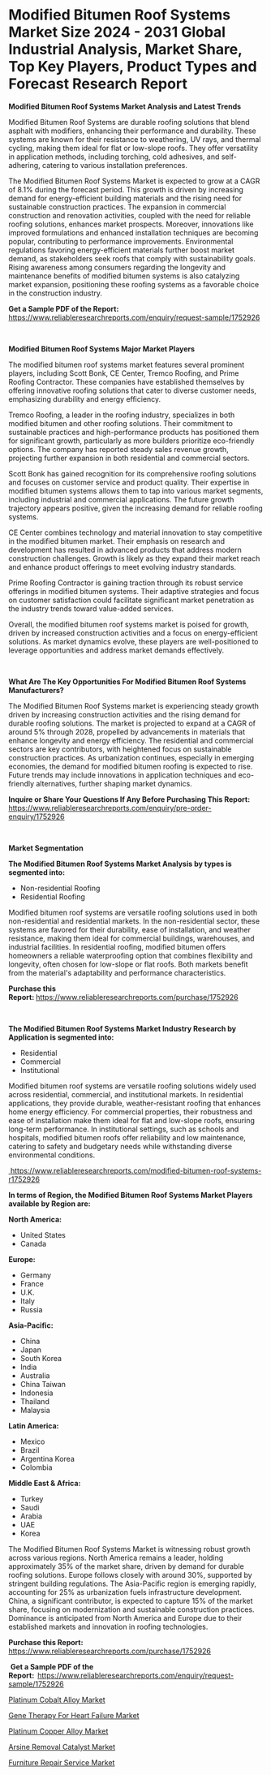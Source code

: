 <p><h1>Modified Bitumen Roof Systems Market Size 2024 - 2031 Global Industrial Analysis, Market Share, Top Key Players, Product Types and Forecast Research Report</h1></p><p><strong>Modified Bitumen Roof Systems Market Analysis and Latest Trends</strong></p>
<p><p>Modified Bitumen Roof Systems are durable roofing solutions that blend asphalt with modifiers, enhancing their performance and durability. These systems are known for their resistance to weathering, UV rays, and thermal cycling, making them ideal for flat or low-slope roofs. They offer versatility in application methods, including torching, cold adhesives, and self-adhering, catering to various installation preferences.</p><p>The Modified Bitumen Roof Systems Market is expected to grow at a CAGR of 8.1% during the forecast period. This growth is driven by increasing demand for energy-efficient building materials and the rising need for sustainable construction practices. The expansion in commercial construction and renovation activities, coupled with the need for reliable roofing solutions, enhances market prospects. Moreover, innovations like improved formulations and enhanced installation techniques are becoming popular, contributing to performance improvements. Environmental regulations favoring energy-efficient materials further boost market demand, as stakeholders seek roofs that comply with sustainability goals. Rising awareness among consumers regarding the longevity and maintenance benefits of modified bitumen systems is also catalyzing market expansion, positioning these roofing systems as a favorable choice in the construction industry.</p></p>
<p><strong>Get a Sample PDF of the Report:&nbsp;</strong> <a href="https://www.reliableresearchreports.com/enquiry/request-sample/1752926?utm_campaign=36&utm_medium=2&utm_source=Github&utm_content=ia&utm_term=11112024&utm_id=modified-bitumen-roof-systems">https://www.reliableresearchreports.com/enquiry/request-sample/1752926</a></p>
<p>&nbsp;</p>
<p><strong>Modified Bitumen Roof Systems Major Market Players</strong></p>
<p><p>The modified bitumen roof systems market features several prominent players, including Scott Bonk, CE Center, Tremco Roofing, and Prime Roofing Contractor. These companies have established themselves by offering innovative roofing solutions that cater to diverse customer needs, emphasizing durability and energy efficiency.</p><p>Tremco Roofing, a leader in the roofing industry, specializes in both modified bitumen and other roofing solutions. Their commitment to sustainable practices and high-performance products has positioned them for significant growth, particularly as more builders prioritize eco-friendly options. The company has reported steady sales revenue growth, projecting further expansion in both residential and commercial sectors.</p><p>Scott Bonk has gained recognition for its comprehensive roofing solutions and focuses on customer service and product quality. Their expertise in modified bitumen systems allows them to tap into various market segments, including industrial and commercial applications. The future growth trajectory appears positive, given the increasing demand for reliable roofing systems.</p><p>CE Center combines technology and material innovation to stay competitive in the modified bitumen market. Their emphasis on research and development has resulted in advanced products that address modern construction challenges. Growth is likely as they expand their market reach and enhance product offerings to meet evolving industry standards.</p><p>Prime Roofing Contractor is gaining traction through its robust service offerings in modified bitumen systems. Their adaptive strategies and focus on customer satisfaction could facilitate significant market penetration as the industry trends toward value-added services.</p><p>Overall, the modified bitumen roof systems market is poised for growth, driven by increased construction activities and a focus on energy-efficient solutions. As market dynamics evolve, these players are well-positioned to leverage opportunities and address market demands effectively.</p></p>
<p>&nbsp;</p>
<p><strong>What Are The Key Opportunities For Modified Bitumen Roof Systems Manufacturers?</strong></p>
<p><p>The Modified Bitumen Roof Systems market is experiencing steady growth driven by increasing construction activities and the rising demand for durable roofing solutions. The market is projected to expand at a CAGR of around 5% through 2028, propelled by advancements in materials that enhance longevity and energy efficiency. The residential and commercial sectors are key contributors, with heightened focus on sustainable construction practices. As urbanization continues, especially in emerging economies, the demand for modified bitumen roofing is expected to rise. Future trends may include innovations in application techniques and eco-friendly alternatives, further shaping market dynamics.</p></p>
<p><strong>Inquire or Share Your Questions If Any Before Purchasing This Report:</strong> <a href="https://www.reliableresearchreports.com/enquiry/pre-order-enquiry/1752926?utm_campaign=36&utm_medium=2&utm_source=Github&utm_content=ia&utm_term=11112024&utm_id=modified-bitumen-roof-systems">https://www.reliableresearchreports.com/enquiry/pre-order-enquiry/1752926</a></p>
<p>&nbsp;</p>
<p><strong>Market Segmentation</strong></p>
<p><strong>The Modified Bitumen Roof Systems Market Analysis by types is segmented into:</strong></p>
<p><ul><li>Non-residential Roofing</li><li>Residential Roofing</li></ul></p>
<p><p>Modified bitumen roof systems are versatile roofing solutions used in both non-residential and residential markets. In the non-residential sector, these systems are favored for their durability, ease of installation, and weather resistance, making them ideal for commercial buildings, warehouses, and industrial facilities. In residential roofing, modified bitumen offers homeowners a reliable waterproofing option that combines flexibility and longevity, often chosen for low-slope or flat roofs. Both markets benefit from the material's adaptability and performance characteristics.</p></p>
<p><strong>Purchase this Report:&nbsp;</strong><a href="https://www.reliableresearchreports.com/purchase/1752926?utm_campaign=36&utm_medium=2&utm_source=Github&utm_content=ia&utm_term=11112024&utm_id=modified-bitumen-roof-systems">https://www.reliableresearchreports.com/purchase/1752926</a></p>
<p>&nbsp;</p>
<p><strong>The Modified Bitumen Roof Systems Market Industry Research by Application is segmented into:</strong></p>
<p><ul><li>Residential</li><li>Commercial</li><li>Institutional</li></ul></p>
<p><p>Modified bitumen roof systems are versatile roofing solutions widely used across residential, commercial, and institutional markets. In residential applications, they provide durable, weather-resistant roofing that enhances home energy efficiency. For commercial properties, their robustness and ease of installation make them ideal for flat and low-slope roofs, ensuring long-term performance. In institutional settings, such as schools and hospitals, modified bitumen roofs offer reliability and low maintenance, catering to safety and budgetary needs while withstanding diverse environmental conditions.</p></p>
<p><a href="https://www.reliableresearchreports.com/modified-bitumen-roof-systems-r1752926?utm_campaign=36&utm_medium=2&utm_source=Github&utm_content=ia&utm_term=11112024&utm_id=modified-bitumen-roof-systems">&nbsp;https://www.reliableresearchreports.com/modified-bitumen-roof-systems-r1752926</a></p>
<p><strong>In terms of Region, the Modified Bitumen Roof Systems Market Players available by Region are:</strong></p>
<p>
    <p> <strong> North America: </strong>
        <ul>
            <li>United States</li>
            <li>Canada</li>
        </ul>
        </p> 
    <p> <strong> Europe: </strong>
        <ul>
            <li>Germany</li>
            <li>France</li>
            <li>U.K.</li>
            <li>Italy</li>
            <li>Russia</li>
        </ul>
        </p> 
    <p> <strong> Asia-Pacific: </strong>
        <ul>
            <li>China</li>
            <li>Japan</li>
            <li>South Korea</li>
            <li>India</li>
            <li>Australia</li>
            <li>China Taiwan</li>
            <li>Indonesia</li>
            <li>Thailand</li>
            <li>Malaysia</li>
        </ul>
        </p> 
    <p> <strong> Latin America: </strong>
        <ul>
            <li>Mexico</li>
            <li>Brazil</li>
            <li>Argentina Korea</li>
            <li>Colombia</li>
        </ul>
        </p> 
    <p> <strong> Middle East & Africa: </strong>
        <ul>
            <li>Turkey</li>
            <li>Saudi</li>
            <li>Arabia</li>
            <li>UAE</li>
            <li>Korea</li>
        </ul>
    </p>
    </p>
<p><p>The Modified Bitumen Roof Systems Market is witnessing robust growth across various regions. North America remains a leader, holding approximately 35% of the market share, driven by demand for durable roofing solutions. Europe follows closely with around 30%, supported by stringent building regulations. The Asia-Pacific region is emerging rapidly, accounting for 25% as urbanization fuels infrastructure development. China, a significant contributor, is expected to capture 15% of the market share, focusing on modernization and sustainable construction practices. Dominance is anticipated from North America and Europe due to their established markets and innovation in roofing technologies.</p></p>
<p><strong>Purchase this Report: </strong><a href="https://www.reliableresearchreports.com/purchase/1752926?utm_campaign=36&utm_medium=2&utm_source=Github&utm_content=ia&utm_term=11112024&utm_id=modified-bitumen-roof-systems">https://www.reliableresearchreports.com/purchase/1752926</a></p>
<p>&nbsp;<strong>Get a Sample PDF of the Report:&nbsp;&nbsp;</strong><a href="https://www.reliableresearchreports.com/enquiry/request-sample/1752926?utm_campaign=36&utm_medium=2&utm_source=Github&utm_content=ia&utm_term=11112024&utm_id=modified-bitumen-roof-systems">https://www.reliableresearchreports.com/enquiry/request-sample/1752926</a></p>
<p><strong></strong></p>
<p><p><a href="https://github.com/tamvrosiya/Market-Research-Report-List-6/blob/main/platinum-cobalt-alloy-market.md?utm_campaign=36&utm_medium=2&utm_source=Github&utm_content=ia&utm_term=11112024&utm_id=modified-bitumen-roof-systems">Platinum Cobalt Alloy Market</a></p><p><a href="https://issuu.com/reportprime-2/docs/gene-therapy-for-heart-failure-mark_e2c209040265d4?utm_campaign=36&utm_medium=2&utm_source=Github&utm_content=ia&utm_term=11112024&utm_id=modified-bitumen-roof-systems">Gene Therapy For Heart Failure Market</a></p><p><a href="https://github.com/SanjidaKhan901/Market-Research-Report-List-1/blob/main/platinum-copper-alloy-market.md?utm_campaign=36&utm_medium=2&utm_source=Github&utm_content=ia&utm_term=11112024&utm_id=modified-bitumen-roof-systems">Platinum Copper Alloy Market</a></p><p><a href="https://www.linkedin.com/pulse/global-arsine-removal-catalyst-market-opportunities-challenges2024-0mfsf?utm_campaign=36&utm_medium=2&utm_source=Github&utm_content=ia&utm_term=11112024&utm_id=modified-bitumen-roof-systems">Arsine Removal Catalyst Market</a></p><p><a href="https://issuu.com/reportprime-2/docs/furniture-repair-service-market-siz_2c9e0f521123ab?utm_campaign=36&utm_medium=2&utm_source=Github&utm_content=ia&utm_term=11112024&utm_id=modified-bitumen-roof-systems">Furniture Repair Service Market</a></p></p>